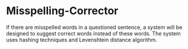 # Misspelling-Corrector
If there are misspelled words in a questioned sentence, a system will be designed to suggest correct words instead of these words. The system uses hashing techniques and Levenshtein distance algorithm.
